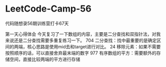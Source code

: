 # LeetCode-Camp-56
代码随想录56期训练营打卡67天


第一天心得体会
今天复习了一下数组的内容，主要是二分查找和双指针法，对我来说还是二分查找需要多重复练习一下。
704 二分查找：找中最重要的是确定区间的两端，核心思路是使用mid去和target进行对比。
24  移除元素：如果不需要按照顺序的话，可以直接舍弃最末端的数字
977 有序数组的平方：需要额外的存储空间，直接比较两端的平方进行存储
